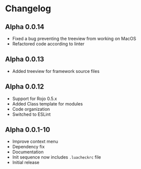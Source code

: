 # Changelog

## Alpha 0.0.14

- Fixed a bug preventing the treeview from working on MacOS
- Refactored code according to linter

## Alpha 0.0.13

- Added treeview for framework source files

## Alpha 0.0.12

- Support for Rojo 0.5.x
- Added Class template for modules
- Code organization
- Switched to ESLint

## Alpha 0.0.1-10

- Improve context menu
- Dependency fix
- Documentation
- Init sequence now includes `.luacheckrc` file
- Initial release